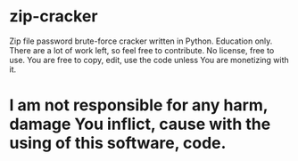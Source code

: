 # zip-cracker
Zip file password brute-force cracker written in Python. Education only.
There are a lot of work left, so feel free to contribute.
No license, free to use.
You are free to copy, edit, use the code unless You are monetizing with it.

# I am not responsible for any harm, damage You inflict, cause with the using of this software, code.
